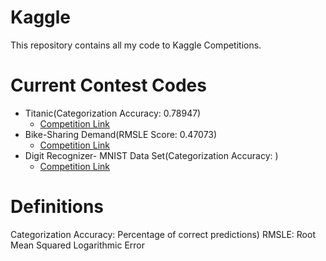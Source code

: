 # Kaggle
This repository contains all my code to Kaggle Competitions. 

# Current Contest Codes

* Titanic(Categorization Accuracy: 0.78947)
  * [Competition Link](https://www.kaggle.com/c/titanic)
* Bike-Sharing Demand(RMSLE Score: 0.47073)
  * [Competition Link](https://www.kaggle.com/c/bike-sharing-demand/overview)
* Digit Recognizer- MNIST Data Set(Categorization Accuracy: )
  * [Competition Link](https://www.kaggle.com/c/digit-recognizer)
  
# Definitions

Categorization Accuracy: Percentage of correct predictions)
RMSLE: Root Mean Squared Logarithmic Error
  